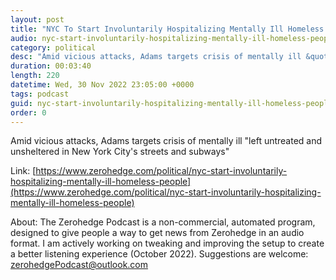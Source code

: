 ```yaml
---
layout: post
title: "NYC To Start Involuntarily Hospitalizing Mentally Ill Homeless People"
audio: nyc-start-involuntarily-hospitalizing-mentally-ill-homeless-people-0
category: political
desc: "Amid vicious attacks, Adams targets crisis of mentally ill &quot;left untreated and unsheltered in New York City's streets and subways&quot;"
duration: 00:03:40
length: 220
datetime: Wed, 30 Nov 2022 23:05:00 +0000
tags: podcast
guid: nyc-start-involuntarily-hospitalizing-mentally-ill-homeless-people-0
order: 0
---
```

Amid vicious attacks, Adams targets crisis of mentally ill &quot;left untreated and unsheltered in New York City's streets and subways&quot;

Link: [https://www.zerohedge.com/political/nyc-start-involuntarily-hospitalizing-mentally-ill-homeless-people](https://www.zerohedge.com/political/nyc-start-involuntarily-hospitalizing-mentally-ill-homeless-people)

About: The Zerohedge Podcast is a non-commercial, automated program, designed to give people a way to get news from Zerohedge in an audio format.  I am actively working on tweaking and improving the setup to create a better listening experience (October 2022).  Suggestions are welcome: [zerohedgePodcast@outlook.com](mailto:zerohedgePodcast@outlook.com)